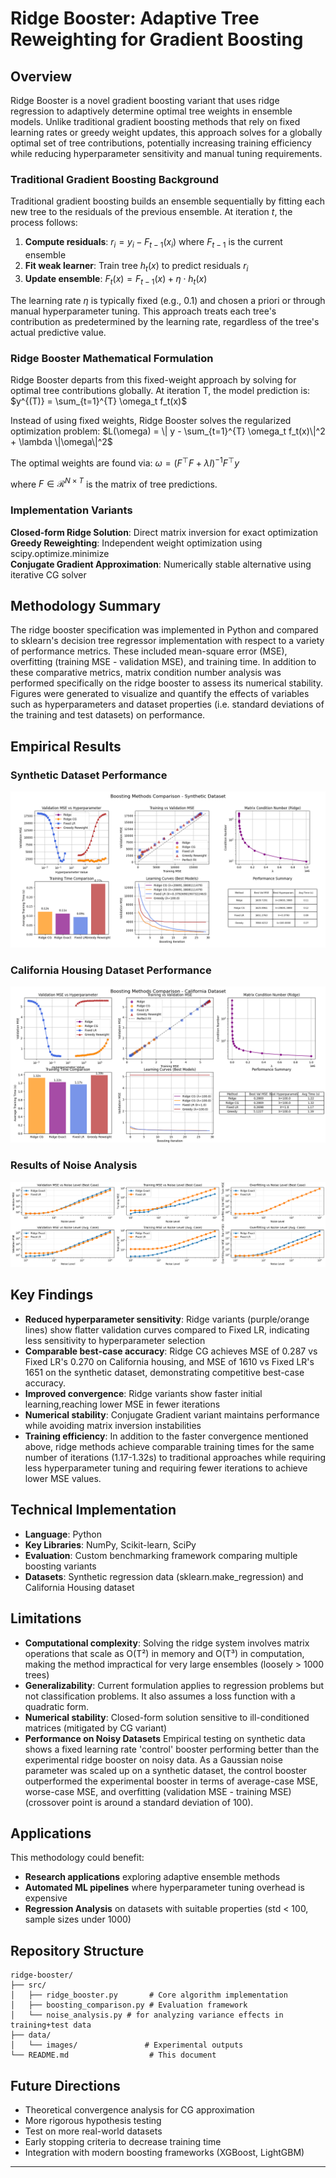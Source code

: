 # Ridge Booster: Adaptive Tree Reweighting for Gradient Boosting

## Overview

Ridge Booster is a novel gradient boosting variant that uses ridge regression to adaptively determine optimal tree weights in ensemble models. Unlike traditional gradient boosting methods that rely on fixed learning rates or greedy weight updates, this approach solves for a globally optimal set of tree contributions, potentially increasing training efficiency while reducing hyperparameter sensitivity and manual tuning requirements.

### Traditional Gradient Boosting Background

Traditional gradient boosting builds an ensemble sequentially by fitting each new tree to the residuals of the previous ensemble. At iteration $t$, the process follows:

1. **Compute residuals**: $r_i = y_i - F_{t-1}(x_i)$ where $F_{t-1}$ is the current ensemble
2. **Fit weak learner**: Train tree $h_t(x)$ to predict residuals $r_i$
3. **Update ensemble**: $F_t(x) = F_{t-1}(x) + \eta \cdot h_t(x)$

The learning rate $\eta$ is typically fixed (e.g., 0.1) and chosen a priori or through manual hyperparameter tuning. This approach treats each tree's contribution as predetermined by the learning rate, regardless of the tree's actual predictive value.

### Ridge Booster Mathematical Formulation

Ridge Booster departs from this fixed-weight approach by solving for optimal tree contributions globally. At iteration T, the model prediction is:
$y^{(T)} = \sum_{t=1}^{T} \omega_t f_t(x)$

Instead of using fixed weights, Ridge Booster solves the regularized optimization problem:
$L(\omega) = \| y - \sum_{t=1}^{T} \omega_t f_t(x)\|^2 + \lambda \|\omega\|^2$

The optimal weights are found via:
$\omega = (F^{\top}F + \lambda I)^{-1}F^{\top}y$

where $F \in \mathcal{R}^{N \times T}$ is the matrix of tree predictions.

### Implementation Variants

**Closed-form Ridge Solution**: Direct matrix inversion for exact optimization
**Greedy Reweighting**: Independent weight optimization using scipy.optimize.minimize  
**Conjugate Gradient Approximation**: Numerically stable alternative using iterative CG solver

## Methodology Summary
The ridge booster specification was implemented in Python and compared to sklearn's decision tree regressor implementation with respect to a variety of performance metrics. These included mean-square error (MSE), overfitting (training MSE - validation MSE), and training time. In addition to these comparative metrics, matrix condition number analysis was performed specifically on the ridge booster to assess its numerical stability. Figures were generated to visualize and quantify the effects of variables such as hyperparameters and dataset properties (i.e. standard deviations of the training and test datasets) on performance.

## Empirical Results

### Synthetic Dataset Performance
![Synthetic Dataset Results](data/images/results_synthetic.png)

### California Housing Dataset Performance  
![California Housing Results](data/images/results_california.png)

### Results of Noise Analysis 
![California Housing Results](data/images/noise_analysis.png)

## Key Findings

- **Reduced hyperparameter sensitivity**: Ridge variants (purple/orange lines) show flatter validation curves compared to Fixed LR, indicating less sensitivity to hyperparameter selection
- **Comparable best-case accuracy**: Ridge CG achieves MSE of 0.287 vs Fixed LR's 0.270 on California housing, and MSE of 1610 vs Fixed LR's 1651 on the synthetic dataset, demonstrating competitive best-case accuracy.
- **Improved convergence**: Ridge variants show faster initial learning,reaching lower MSE in fewer iterations
- **Numerical stability**: Conjugate Gradient variant maintains performance while avoiding matrix inversion instabilities
- **Training efficiency**: In addition to the faster convergence mentioned above, ridge methods achieve comparable training times for the same number of iterations (1.17-1.32s) to traditional approaches while requiring less hyperparameter tuning and requiring fewer iterations to achieve lower MSE values. 

## Technical Implementation

- **Language**: Python
- **Key Libraries**: NumPy, Scikit-learn, SciPy
- **Evaluation**: Custom benchmarking framework comparing multiple boosting variants
- **Datasets**: Synthetic regression data (sklearn.make_regression) and California Housing dataset

## Limitations

- **Computational complexity**: Solving the ridge system involves matrix operations that scale as O(T²) in memory and O(T³) in computation, making the method impractical for very large ensembles (loosely > 1000 trees)
- **Generalizability**: Current formulation applies to regression problems but not classification problems. It also assumes a loss function with a quadratic form.
- **Numerical stability**: Closed-form solution sensitive to ill-conditioned matrices (mitigated by CG variant)
- **Performance on Noisy Datasets**
Empirical testing on synthetic data shows a fixed learning rate 'control' booster performing better than the experimental ridge booster on noisy data. As a Gaussian noise parameter was scaled up on a synthetic dataset, the control booster outperformed the experimental booster in terms of average-case MSE, worse-case MSE, and overfitting (validation MSE - training MSE) (crossover point is around a standard deviation of 100).


## Applications

This methodology could benefit:
- **Research applications** exploring adaptive ensemble methods
- **Automated ML pipelines** where hyperparameter tuning overhead is expensive
- **Regression Analysis** on datasets with suitable properties (std < 100, sample sizes under 1000)

## Repository Structure

```
ridge-booster/
├── src/
│   ├── ridge_booster.py       # Core algorithm implementation
│   ├── boosting_comparison.py # Evaluation framework
│   └── noise_analysis.py # for analyzing variance effects in training+test data
├── data/
│   └── images/               # Experimental outputs
└── README.md                  # This document
```

## Future Directions
- Theoretical convergence analysis for CG approximation
- More rigorous hypothesis testing
- Test on more real-world datasets
- Early stopping criteria to decrease training time
- Integration with modern boosting frameworks (XGBoost, LightGBM)

---
